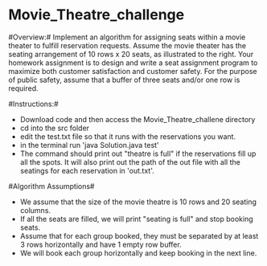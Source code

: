 # Movie_Theatre_challenge

#Overview:#
Implement an algorithm for assigning seats within a movie theater to
fulfill reservation requests. Assume the movie theater has the seating
arrangement of 10 rows x 20 seats, as illustrated to the right.
Your homework assignment is to design and write a seat assignment
program to maximize both customer satisfaction and customer
safety. For the purpose of public safety, assume that a buffer of three
seats and/or one row is required.

#Instructions:#
* Download code and then access the Movie_Theatre_challene directory
* cd into the src folder
* edit the test.txt file so that it runs with the reservations you want.
* in the terminal run 'java Solution.java test'
* The command should print out "theatre is full" if the reservations fill up all the spots.
It will also print out the path of the out file with all the seatings for each reservation in 'out.txt'.

#Algorithm Assumptions#
* We assume that the size of the movie theatre is 10 rows and 20 seating columns.
* If all the seats are filled, we will print "seating is full" and stop booking seats.
* Assume that for each group booked, they must be separated by at least 3 rows horizontally and have 1 empty row buffer.
* We will book each group horizontally and keep booking in the next line.


